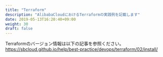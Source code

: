 ```yaml
---
title: "Terraform"
description: "AlibabaCloudにおけるTerraformの実践例を記載します"
date: 2019-05-13T16:20:40+09:00
weight: 30
draft: false
---
```

<!-- descriptionがコンテンツの前に表示されます -->

<!-- コンテンツを書くときはこの下に記載ください -->
Terraformのバージョン情報は以下の記事を参照ください。
https://sbcloud.github.io/help/best-practice/devops/terraform/02/install/


<!-- 配下タイトル一覧がコンテンツの後に表示されます -->